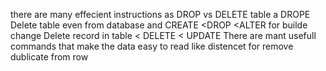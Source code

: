 there are many effecient instructions as DROP vs DELETE table a DROPE Delete table even from database
and CREATE <DROP <ALTER for builde change Delete record in table < DELETE < UPDATE
There are mant usefull commands that make the data easy to read like distencet for remove dublicate from row 
